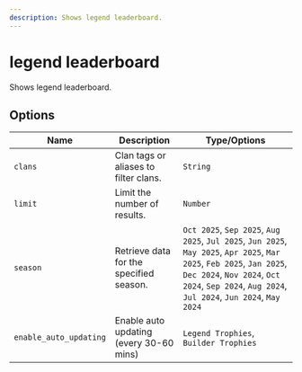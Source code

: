 ```yaml
---
description: Shows legend leaderboard.
---
```


# legend leaderboard

Shows legend leaderboard.

## Options

| Name | Description | Type/Options |
|------|-------------|--------------|
| `clans` | Clan tags or aliases to filter clans. | `String` |
| `limit` | Limit the number of results. | `Number` |
| `season` | Retrieve data for the specified season. | `Oct 2025`, `Sep 2025`, `Aug 2025`, `Jul 2025`, `Jun 2025`, `May 2025`, `Apr 2025`, `Mar 2025`, `Feb 2025`, `Jan 2025`, `Dec 2024`, `Nov 2024`, `Oct 2024`, `Sep 2024`, `Aug 2024`, `Jul 2024`, `Jun 2024`, `May 2024` |
| `enable_auto_updating` | Enable auto updating (every 30-60 mins) | `Legend Trophies`, `Builder Trophies` |

